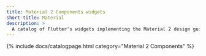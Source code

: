 ```yaml
---
title: Material 2 Components widgets
short-title: Material
description: > 
  A catalog of Flutter's widgets implementing the Material 2 design guidelines.
---
```


{% include docs/catalogpage.html category="Material 2 Components" %}

